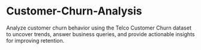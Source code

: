 # Customer-Churn-Analysis
Analyze customer churn behavior using the Telco Customer Churn dataset to uncover trends, answer business queries, and provide actionable insights for improving retention. 
